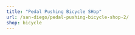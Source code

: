```yaml
---
title: "Pedal Pushing Bicycle SHop"
url: /san-diego/pedal-pushing-bicycle-shop-2/
shop: bicycle
---
```

